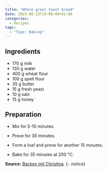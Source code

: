 ```yaml
---
title: "Whole grain toast bread"
date: 2023-08-23T19:00:00+01:00
categories:
  - Recipes
tags:
  - "Type: Baking"
---
```


## Ingredients

* 170 g milk
* 130 g water
* 400	g wheat flour
* 100 g spelt flour
* 35 g butter
* 15 g fresh yeast
* 10 g salz
* 15 g honey

## Preparation

* Mix for 5-10 minutes.

* Prove for 30 minutes.

* Form a loaf and prove for another 15 minutes.

* Bake for 35 minutes at 200 °C.

**Source:** [Backen mit Christina](https://www.backenmitchristina.at/rezepte/toastbrot/).
{: .notice}



